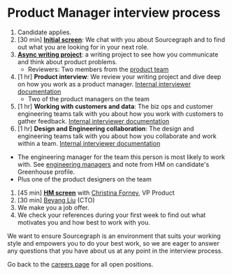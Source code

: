 # Product Manager interview process

1. Candidate applies.
1. [30 min] **[Initial screen](../initial_screen.md)**: We chat with you about Sourcegraph and to find out what you are looking for in your next role.
1. **[Async writing project](./pm_rfc_project.md)**: a writing project to see how you communicate and think about product problems.
   - Reviewers: Two members from the [product team](../../index.md#team)
1. [1 hr] **Product interview**: We review your writing project and dive deep on how you work as a product manager. [Internal interviewer documentation](https://github.com/sourcegraph/interviews/blob/master/product/product-manager/product.md)
   - Two of the product managers on the team
1. [1 hr] **Working with customers and data**: The biz ops and customer engineering teams talk with you about how you work with customers to gather feedback. [Internal interviewer documentation](https://github.com/sourcegraph/interviews/blob/master/product/product-manager/customers-and-data.md)
1. [1 hr] **Design and Engineering collaboration**: The design and engineering teams talk with you about how you collaborate and work within a team. [Internal interviewer documentation](https://github.com/sourcegraph/interviews/blob/master/product/product-manager/design-engineering-collaboration.md)
  - The engineering manager for the team this person is most likely to work with. See [engineering managers](../../../../engineering/eng_org.md) and note from HM on candidate's Greenhouse profile.
  - Plus one of the product designers on the team
1. [45 min] **[HM screen](../hm_intro_call.md)** with [Christina Forney](../../../../../company/team/index.md#christina-forney-she-her), VP Product
1. [30 min] [Beyang Liu](../../../../../company/team/index.md#beyang-liu) (CTO)
1. We make you a job offer.
1. We check your references during your first week to find out what motivates you and how best to work with you.

We want to ensure Sourcegraph is an environment that suits your working style and empowers you to do your best work, so we are eager to answer any questions that you have about us at any point in the interview process.

Go back to the [careers page](https://boards.greenhouse.io/sourcegraph91) for all open positions.
